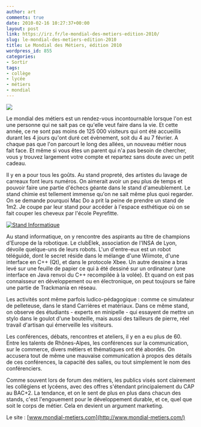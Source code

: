 ```yaml
---
author: art
comments: true
date: 2010-02-16 10:27:37+00:00
layout: post
link: https://irz.fr/le-mondial-des-metiers-edition-2010/
slug: le-mondial-des-metiers-edition-2010
title: Le Mondial des Métiers, édition 2010
wordpress_id: 855
categories:
- Sortir
tags:
- collège
- lycée
- métiers
- mondial
---
```


[![](https://static.irz.fr/2010/02/logo.gif)](https://static.irz.fr/2010/02/logo.gif)

Le mondial des métiers est un rendez-vous incontournable lorsque l'on est une personne qui ne sait pas ce qu'elle veut faire dans la vie. Et cette année, ce ne sont pas moins de 125 000 visiteurs qui ont été accueillis durant les 4 jours qu'ont duré cet évènement, soit du 4 au 7 février. A chaque pas que l'on parcourt le long des allées, un nouveau métier nous fait face. Et même si vous êtes un parent qui n'a pas besoin de chercher, vous y trouvez largement votre compte et repartez sans doute avec un petit cadeau.

Il y en a pour tous les goûts. Au stand propreté, des artistes du lavage de carreaux font leurs numéros. On aimerait avoir un peu plus de temps et pouvoir faire une partie d'échecs géante dans le stand d'ameublement. Le stand chimie est tellement immense qu'on ne sait même plus quoi regarder. On se demande pourquoi Mac Do a prit la peine de prendre un stand de 1m2. Je coupe par leur stand pour accéder à l'espace esthétique où on se fait couper les cheveux par l'école Peyrefitte.

[![Stand Informatique](https://static.irz.fr/2010/02/mondial-clubelek-300x142.png)](https://static.irz.fr/2010/02/mondial-clubelek.png)

Au stand informatique, on y rencontre des aspirants au titre de champions d'Europe de la robotique. Le clubElek, association de l'INSA de Lyon, dévoile quelque-uns de leurs robots. L'un d'entre-eux est un robot téléguidé, dont le secret réside dans le mélange d'une Wiimote, d'une interface en C++ (Qt), et dans le protocole Xbee. Un autre dessine a bras levé sur une feuille de papier ce qui à été dessiné sur un ordinateur (une interface en Java renvoi du C++ recompilée à la volée). Et quand on est pas connaisseur en développement ou en électronique, on peut toujours se faire une partie de Trackmania en réseau.

Les activités sont même parfois ludico-pédagogique : comme ce simulateur de pelleteuse, dans le stand Carrières et matériaux. Dans ce même stand, on observe des étudiants - experts en minipelle - qui essayent de mettre un stylo dans le goulot d'une bouteille, mais aussi des tailleurs de pierre, réel travail d'artisan qui émerveille les visiteurs.

Les conférences, débats, rencontres et ateliers, il y en a eu plus de 60. Entre les talents de Rhônes-Alpes, les conférences sur la communication, sur le commerce, divers métiers et thématiques ont été abordés. On accusera tout de même une mauvaise communication à propos des détails de ces conférences, la capacité des salles, ou tout simplement le nom des conférenciers.

Comme souvent lors de forum des métiers, les publics visés sont clairement les collégiens et lycéens, avec des offres s'étendant principalement du CAP au BAC+2. La tendance, et on le sent de plus en plus dans chacun des stands, c'est l'engouement pour le développement durable, et ce, quel que soit le corps de métier. Cela en devient un argument marketing.

Le site : [www.mondial-metiers.com](http://www.mondial-metiers.com/)
